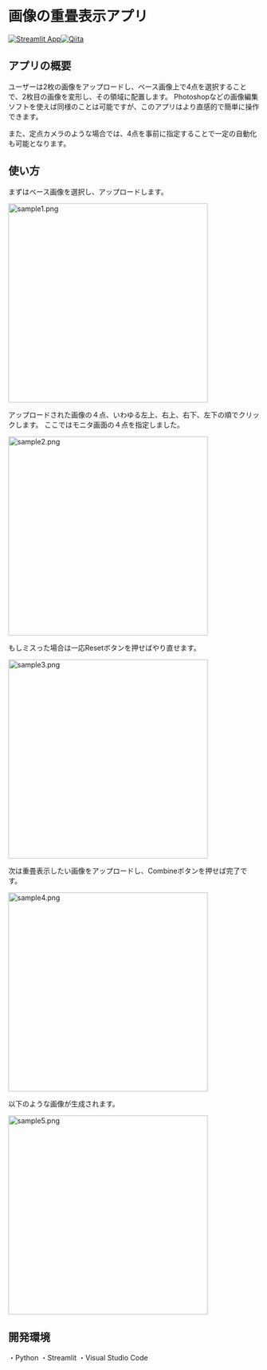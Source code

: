 # 画像の重畳表示アプリ

[![Streamlit App](https://static.streamlit.io/badges/streamlit_badge_black_white.svg)](https://app-image-overlap-8nawuvdelmjb5xfgk9z7bj.streamlit.app/)[![Qiita](https://img.shields.io/badge/note-Qiita-64C914.svg?style=flat-square)](https://qiita.com/yorul/items/d1b0a6a774499ced21ef)

## アプリの概要
ユーザーは2枚の画像をアップロードし、ベース画像上で4点を選択することで、2枚目の画像を変形し、その領域に配置します。
Photoshopなどの画像編集ソフトを使えば同様のことは可能ですが、このアプリはより直感的で簡単に操作できます。

また、定点カメラのような場合では、4点を事前に指定することで一定の自動化も可能となります。


## 使い方

まずはベース画像を選択し、アップロードします。

<img width="400" alt="sample1.png" src="https://qiita-image-store.s3.ap-northeast-1.amazonaws.com/0/3501427/8f862138-969e-3f8b-6b5c-a091393074fd.png">

アップロードされた画像の４点、いわゆる左上、右上、右下、左下の順でクリックします。
ここではモニタ画面の４点を指定しました。

<img width="400" alt="sample2.png" src="https://qiita-image-store.s3.ap-northeast-1.amazonaws.com/0/3501427/447b2f99-b53c-cc8e-1451-8d21f3b43a75.png">

もしミスった場合は一応Resetボタンを押せばやり直せます。

<img width="400" alt="sample3.png" src="https://qiita-image-store.s3.ap-northeast-1.amazonaws.com/0/3501427/ec65a758-e5e0-8551-2518-11201c6683be.png">

次は重畳表示したい画像をアップロードし、Combineボタンを押せば完了です。

<img width="400" alt="sample4.png" src="https://qiita-image-store.s3.ap-northeast-1.amazonaws.com/0/3501427/32d490bf-9543-e673-81ec-ed0b7818ce42.png">

以下のような画像が生成されます。

<img width="400" alt="sample5.png" src="https://qiita-image-store.s3.ap-northeast-1.amazonaws.com/0/3501427/32fca43d-9a33-6740-053d-c3af60bfe3c2.png">

## 開発環境
・Python
・Streamlit
・Visual Studio Code

